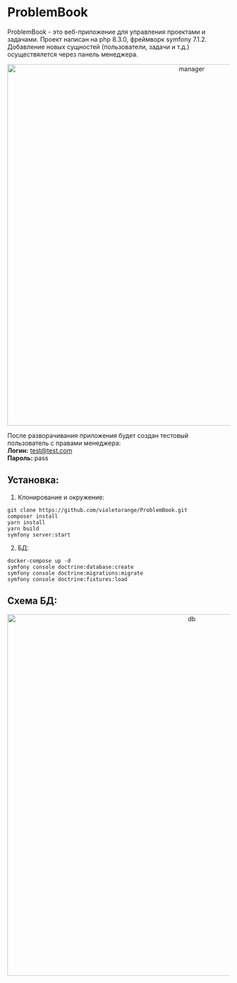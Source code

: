 # ProblemBook
ProblemBook - это веб-приложение для управления проектами и задачами. Проект написан на php 8.3.0, фреймворк symfony 7.1.2. Добавление новых сущностей (пользователи, задачи и т.д.) осуществялется через панель менеджера.

<p align="center">
 <img width="820px" src="https://drive.google.com/uc?export=view&id=1PuTm5clKtkOoD3BcvXxUUAohIu7rYPs4" alt="manager"/>
</p>

После разворачивания приложения будет создан тестовый пользователь с правами менеджера:<br>
**Логин:** test@test.com<br>
**Пароль:** pass

## Установка:
1. Клонирование и окружение:
```
git clone https://github.com/violetorange/ProblemBook.git
composer install
yarn install
yarn build
symfony server:start
```
2. БД:
```
docker-compose up -d
symfony console doctrine:database:create
symfony console doctrine:migrations:migrate
symfony console doctrine:fixtures:load
```

## Схема БД:

<p align="center">
 <img width="820px" src="https://drive.google.com/uc?export=view&id=1EUfILfgQ9sZbJ8dXViGDshBV6IjhAXEm" alt="db"/>
</p>
